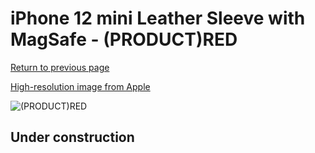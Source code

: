 # iPhone 12 mini Leather Sleeve with MagSafe - (PRODUCT)RED

[Return to previous page](/iphone_12)

[High-resolution image from Apple](https://store.storeimages.cdn-apple.com/8756/as-images.apple.com/is/MHMR3?wid=4500&hei=4500&fmt=png)

<div style="width: 512px"><img src="/almost_uncompressed/MHMR3.webp" alt="(PRODUCT)RED"></div>

## Under construction
